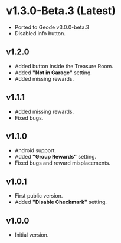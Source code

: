 # v1.3.0-Beta.3 (Latest)

* Ported to Geode v3.0.0-beta.3
* Disabled info button.

## v1.2.0

* Added button inside the Treasure Room.
* Added **"Not in Garage"** setting.
* Added missing rewards.

## v1.1.1

* Added missing rewards.
* Fixed bugs.

## v1.1.0

* Android support.
* Added **"Group Rewards"** setting.
* Fixed bugs and reward misplacements.

## v1.0.1

* First public version.
* Added **"Disable Checkmark"** setting.

## v1.0.0

* Initial version.
